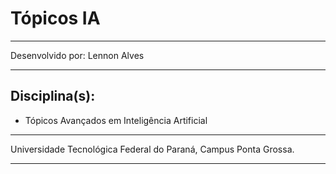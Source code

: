 # Tópicos IA
---
Desenvolvido por: Lennon Alves

---

## Disciplina(s):
 * Tópicos Avançados em Inteligência Artificial
 
----

Universidade Tecnológica Federal do Paraná,
Campus Ponta Grossa.

---
